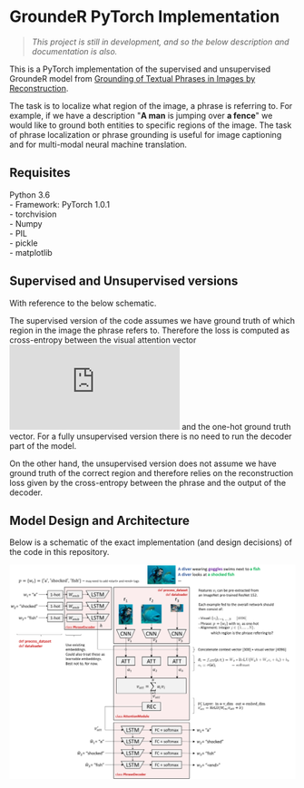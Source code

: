 # GroundeR PyTorch Implementation
>*This project is still in development, and so the below description and documentation is also.*

This is a PyTorch implementation of the supervised and unsupervised GroundeR model from [Grounding of Textual Phrases in Images by Reconstruction](https://arxiv.org/abs/1511.03745).

The task is to localize what region of the image, a phrase is referring to. For example, if we have a description "**A man** is jumping over **a fence**" we would like to ground both entities to specific regions of the image. The task of phrase localization or phrase grounding is useful for image captioning and for multi-modal neural machine translation.

## Requisites
Python 3.6  
\- Framework: PyTorch 1.0.1  
\- torchvision  
\- Numpy  
\- PIL  
\- pickle  
\- matplotlib  

## Supervised and Unsupervised versions
With reference to the below schematic.

The supervised version of the code assumes we have ground truth of which region in the image the phrase refers to. Therefore the loss is computed as cross-entropy between the visual attention vector ![equation](http://www.sciweavers.org/tex2img.php?eq=%20%5Calpha%20&bc=White&fc=Black&im=jpg&fs=12&ff=arev&edit=0) and the one-hot ground truth vector. For a fully unsupervised version there is no need to run the decoder part of the model.

On the other hand, the unsupervised version does not assume we have ground truth of the correct region and therefore relies on the reconstruction loss given by the cross-entropy between the phrase and the output of the decoder.

## Model Design and Architecture
Below is a schematic of the exact implementation (and design decisions) of the code in this repository.

<p align="center">
 <img src="images/schematic.png">
</p>
